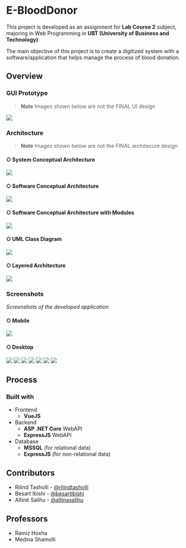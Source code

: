 # E-BloodDonor
This project is developed as an assignment for **Lab Course 2** subject, majoring in Web Programming in **UBT (University of Business and Technology)**. 

The main objective of this project is to create a digitized system with a software/application that helps manage the process of blood donation.

## Overview

### GUI Prototype
> **Note**
> Images shown below are not the FINAL UI design

![](https://raw.github.com/rilindtasholli/e-blooddonor/main/screenshots/doc/prototype.png)

### Architecture
> **Note**
> Images shown below are not the FINAL architecure design

#### ○ System Conceptual Architecture
![](https://raw.github.com/rilindtasholli/e-blooddonor/main/screenshots/doc/system-conceptual-architecture.png)
#### ○ Software Conceptual Architecture
![](https://raw.github.com/rilindtasholli/e-blooddonor/main/screenshots/doc/software-conceptual-architecture.png)
#### ○ Software Conceptual Architecture with Modules
![](https://raw.github.com/rilindtasholli/e-blooddonor/main/screenshots/doc/software-conceptual-architecture-with-modules.png)
#### ○ UML Class Diagram
![](https://raw.github.com/rilindtasholli/e-blooddonor/main/screenshots/doc/uml-class-diagram.png)
#### ○ Layered Architecture
![](https://raw.github.com/rilindtasholli/e-blooddonor/main/screenshots/doc/layered-architecture.png)

### Screenshots

*Screenshots of the developed application*

#### ○ Mobile
![](https://raw.github.com/rilindtasholli/e-blooddonor/main/screenshots/app/mobile.png)
#### ○ Desktop
![](https://raw.github.com/rilindtasholli/e-blooddonor/main/screenshots/app/desktop1.png)
![](https://raw.github.com/rilindtasholli/e-blooddonor/main/screenshots/app/desktop2.png)
![](https://raw.github.com/rilindtasholli/e-blooddonor/main/screenshots/app/desktop3.png)
![](https://raw.github.com/rilindtasholli/e-blooddonor/main/screenshots/app/desktop4.png)
![](https://raw.github.com/rilindtasholli/e-blooddonor/main/screenshots/app/desktop5.png)
![](https://raw.github.com/rilindtasholli/e-blooddonor/main/screenshots/app/desktop6.png)
![](https://raw.github.com/rilindtasholli/e-blooddonor/main/screenshots/app/desktop7.png)

## Process

### Built with

- Frontend
    - **VueJS**
- Backend
    - **ASP .NET Core** WebAPI
    - **ExpressJS** WebAPI
 - Database
    - **MSSQL** (for relational data)
    - **ExpressJS** (for non-relational data)

## Contributors

- Rilind Tasholli - [@rilindtasholli](https://github.com/rilindtasholli)
- Besart Ibishi - [@besartibishi](https://github.com/besartibishi)
- Altinë Salihu - [@altinasalihu](https://github.com/altinasalihu)

## Professors

- Ramiz Hoxha
- Medina Shamolli
